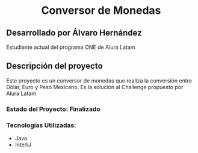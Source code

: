 <h1 align="center"> Conversor de Monedas </h1>
<h2 align="left"> Desarrollado por Álvaro Hernández </h2>
<p>Estudiante actual del programa ONE de Alura Latam</p>
<h2 align="left"> Descripción del proyecto </h2>
<p text-align="justify"> Este proyecto es un conversor de monedas que realiza la conversión entre Dólar, Euro y Peso Mexicano. Es la solución al Challenge propuesto por Alura Latam</p>
<h3>Estado del Proyecto: Finalizado</h3>
<h3>Tecnologías Utilizadas: </h3>
<ul>
  <li>Java</li>
  <li>IntelliJ</li>
</ul>
